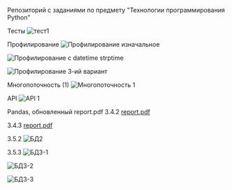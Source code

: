 Репозиторий с заданиями по предмету "Технологии программирования Python"


Тесты
![тест1](https://user-images.githubusercontent.com/88208993/205604045-bffbfd46-b528-4e62-a785-dc21de5a8861.png)

Профилирование
![Профилирование изначальное](https://user-images.githubusercontent.com/88208993/205662142-50f1462f-0ab4-4183-a785-505ba88aa74e.png)

![Профилирование с datetime strptime](https://user-images.githubusercontent.com/88208993/205662170-b98e2758-e511-4e7b-bd50-e004a133be45.png)

![Профилирование 3-ий вариант](https://user-images.githubusercontent.com/88208993/205662167-a40365f2-49c1-4ccc-81c9-947d9cd22b6e.png)

Многопоточность (1)
![Многопоточность 1](https://user-images.githubusercontent.com/88208993/207563320-3680721a-3df5-46e1-8631-43dfcce56fd0.png)

API
![API 1](https://user-images.githubusercontent.com/88208993/208663692-61fa102d-e004-47ab-91ec-71a063a46e77.png)

Pandas, обновленный report.pdf
3.4.2
[report.pdf](https://github.com/Becelchak/Zikov/files/10302922/report.pdf)

3.4.3
[report.pdf](https://github.com/Becelchak/Zikov/files/10306611/report.pdf)

3.5.2
![БД2](https://user-images.githubusercontent.com/88208993/209684333-8d047a90-0367-45c5-94b7-6d5323b6b3c1.png)


3.5.3
![БД3-1](https://user-images.githubusercontent.com/88208993/209819291-25b94b1d-1574-49ee-86aa-69660ee05a54.png) 

![БД3-2](https://user-images.githubusercontent.com/88208993/209819441-aaa515a1-cce7-48d3-bd43-9bc54f3bb3af.png)

![БД3-3](https://user-images.githubusercontent.com/88208993/209819451-ed44d3e1-bc41-4233-9995-cd8aa13e57ee.png)
